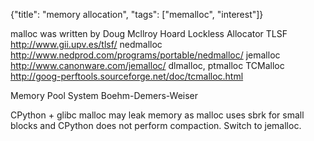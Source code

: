 {"title": "memory allocation", "tags": ["memalloc", "interest"]}

malloc was written by Doug Mcllroy
Hoard
Lockless Allocator
TLSF http://www.gii.upv.es/tlsf/
nedmalloc http://www.nedprod.com/programs/portable/nedmalloc/
jemalloc http://www.canonware.com/jemalloc/
dlmalloc, ptmalloc
TCMalloc http://goog-perftools.sourceforge.net/doc/tcmalloc.html

Memory Pool System
Boehm-Demers-Weiser

CPython + glibc malloc may leak memory as malloc uses sbrk for small blocks and
CPython does not perform compaction. Switch to jemalloc.


